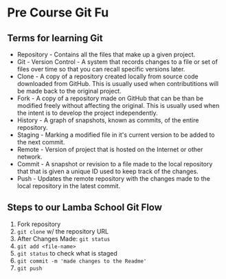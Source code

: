 # Pre Course Git Fu

## Terms for learning Git
 * Repository - Contains all the files that make up a given project.
 * Git - Version Control - A system that records changes to a file or set of files over time so that you can recall specific versions later.
 * Clone - A copy of a repository created locally from source code downloaded from GitHub. This is usually used when contributitions will be made back to the original project.
 * Fork - A copy of a repository made on GitHub that can be than be modified freely without affecting the original. This is usually used when the intent is to develop the project independently.
 * History - A graph of snapshots, known as commits, of the entire repository.
 * Staging - Marking a modified file in it's current version to be added to the next commit.
 * Remote - Version of project that is hosted on the Internet or other network.
 * Commit - A snapshot or revision to a file made to the local repository that that is given a unique ID used to keep track of the changes.
 * Push - Updates the remote repository with the changes made to the local repository in the latest commit.

## Steps to our Lamba School Git Flow
1. Fork repository
2. `git clone` w/ the repository URL 
3. After Changes Made: `git status`
4. `git add <file-name>` 
5. `git status` to check what is staged
6. `git commit -m 'made changes to the Readme'`
7. `git push`